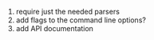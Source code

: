 1. require just the needed parsers
2. add flags to the command line options?
3. add API documentation
